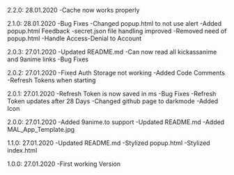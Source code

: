 2.2.0: 28.01.2020
    -Cache now works properly

2.1.0: 28.01.2020
    -Bug Fixes
    -Changed popup.html to not use alert
    -Added popup.html Feedback
    -secret.json file handling improved
    -Removed need of popup.html
    -Handle Access-Denial to Account

2.0.3: 27.01.2020
    -Updated README.md
    -Can now read all kickassanime and 9anime links
    -Bug Fixes

2.0.2: 27.01.2020
    -Fixed Auth Storage not working
    -Added Code Comments
    -Refresh Tokens when starting

2.0.1: 27.01.2020
    -Refresh Token is now saved in ms
    -Bug Fixes
    -Refresh Token updates after 28 Days
    -Changed github page to darkmode
    -Added Icon

2.0.0: 27.01.2020
    -Added 9anime.to support
    -Updated README.md
    -Added MAL_App_Template.jpg

1.1.0: 27.01.2020
    -Updated README.md
    -Stylized popup.html
    -Stylized index.html

1.0.0: 27.01.2020
    -First working Version